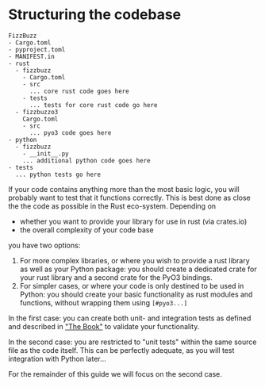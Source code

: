 # Structuring the codebase

```text
FizzBuzz
- Cargo.toml
- pyproject.toml
- MANIFEST.in
- rust
  - fizzbuzz
    - Cargo.toml
    - src
      ... core rust code goes here
    - tests
      ... tests for core rust code go here
  - fizzbuzzo3
    Cargo.toml
    - src
      ... pyo3 code goes here
- python
  - fizzbuzz
    - __init__.py
    ... additional python code goes here
- tests
  ... python tests go here
```

If your code contains anything more than the most basic logic, you will probably want to test that it
functions correctly. This is best done as close the the code as possible in the Rust eco-system. Depending on

- whether you want to provide your library for use in rust (via crates.io)
- the overall complexity of your code base

you have two options:

1. For more complex libraries, or where you wish to provide a rust library as well as your Python
package: you should create a dedicated crate for your rust library and a second crate for the PyO3
bindings.
1. For simpler cases, or where your code is only destined to be used in Python: you should create your
basic functionality as rust modules and functions, without wrapping them using `[#pyo3...]`

In the first case: you can create both unit- and integration tests as defined and described in
["The Book"](https://doc.rust-lang.org/stable/book/ch11-00-testing.html) to validate your functionality.

In the second case: you are restricted to "unit tests" within the same source file as the code itself.
This can be perfectly adequate, as you will test integration with Python later...

For the remainder of this guide we will focus on the second case.